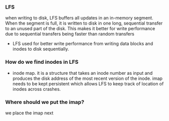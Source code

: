 ### LFS
when writing to disk, LFS buffers all updates in an in-memory segment. When the segment is full, it is written to disk in one long, sequential transfer to an unused part of the disk. This makes it better for write performance due to sequential transfers being faster than random transfers
- LFS used for better write performance from writing data blocks and inodes to disk sequentially. 


### How do we find inodes in LFS
- inode map. it is a structure that takes an inode number as input and produces the disk address of the most recent version of the inode. imap needs to be kept persistent which allows LFS to keep track of location of inodes across crashes. 

### Where should we put the imap?
we place the imap next 